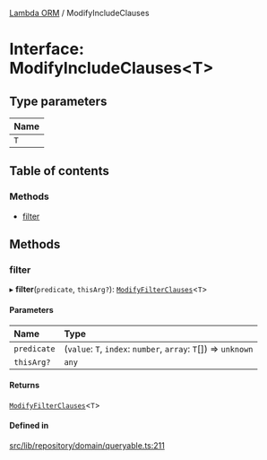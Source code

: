 [Lambda ORM](../README.md) / ModifyIncludeClauses

# Interface: ModifyIncludeClauses\<T\>

## Type parameters

| Name |
| :------ |
| `T` |

## Table of contents

### Methods

- [filter](ModifyIncludeClauses.md#filter)

## Methods

### filter

▸ **filter**(`predicate`, `thisArg?`): [`ModifyFilterClauses`](ModifyFilterClauses.md)\<`T`\>

#### Parameters

| Name | Type |
| :------ | :------ |
| `predicate` | (`value`: `T`, `index`: `number`, `array`: `T`[]) => `unknown` |
| `thisArg?` | `any` |

#### Returns

[`ModifyFilterClauses`](ModifyFilterClauses.md)\<`T`\>

#### Defined in

[src/lib/repository/domain/queryable.ts:211](https://github.com/lambda-orm/lambdaorm-base/blob/8900f48/src/lib/repository/domain/queryable.ts#L211)
